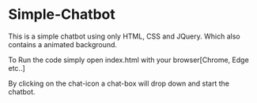 # Simple-Chatbot
This is a simple chatbot using only HTML, CSS and JQuery. Which also contains a animated background.

To Run the code simply open index.html with your browser[Chrome, Edge etc..]

By clicking on the chat-icon a chat-box will drop down and start the chatbot.
